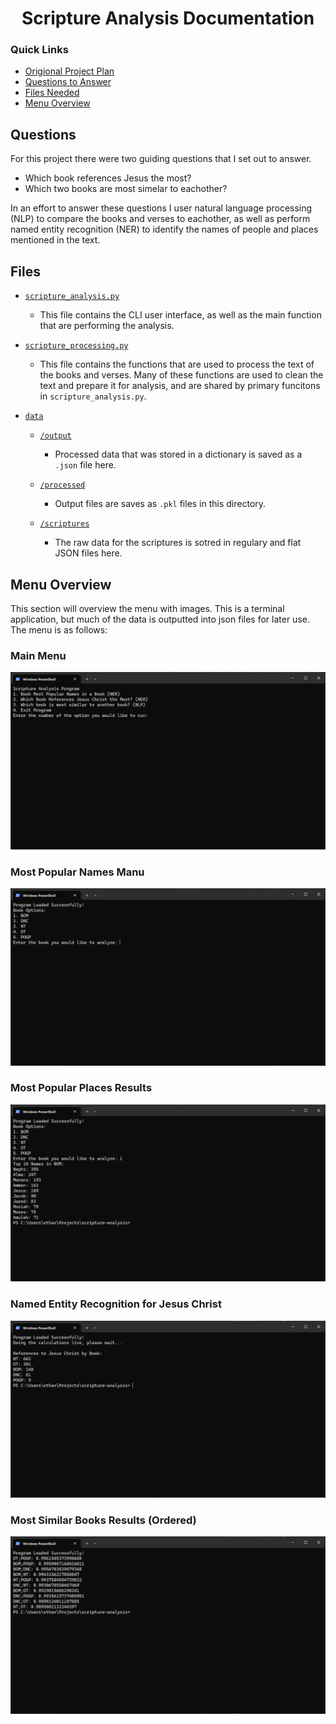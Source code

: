 <div align="center"><h1>Scripture Analysis Documentation</h1></div>

### Quick Links

-   [Origional Project Plan](./docs/plan.md)
-   [Questions to Answer](#questions)
-   [Files Needed](#files)
-   [Menu Overview](#menu)

## Questions <a name="questions"></a>

For this project there were two guiding questions that I set out to answer.

-   Which book references Jesus the most?
-   Which two books are most simelar to eachother?

In an effort to answer these questions I user natural language processing (NLP) to compare the books and verses to eachother, as well as perform named entity recognition (NER) to identify the names of people and places mentioned in the text.

## Files <a name="files"></a>

-   [`scripture_analysis.py`](./scripture_analysis.py)
    -   This file contains the CLI user interface, as well as the main function that are performing the analysis.
-   [`scripture_processing.py`](./scripture_processing.py)
    -   This file contains the functions that are used to process the text of the books and verses. Many of these functions are used to clean the text and prepare it for analysis, and are shared by primary funcitons in `scripture_analysis.py`.
-   [`data`](./data)

    -   [`/output`](./data/output)
        -   Processed data that was stored in a dictionary is saved as a `.json` file here.
    -   [`/processed`](./data/processed)

        -   Output files are saves as `.pkl` files in this directory.

    -   [`/scriptures`](./data/scriptures)
        -   The raw data for the scriptures is sotred in regulary and flat JSON files here.

## Menu Overview <a name="menu"></a>

This section will overview the menu with images. This is a terminal application, but much of the data is outputted into json files for later use. The menu is as follows:

### Main Menu

![Main Menu](./docs/img/menu.png)

### Most Popular Names Manu

![First menu](./docs/img/menu1.png)

### Most Popular Places Results

![First result](./docs/img/result1.png)

### Named Entity Recognition for Jesus Christ

![Second Result](./docs/img/result2.png)

### Most Similar Books Results (Ordered)

![Third Result](./docs/img/result3.png)
